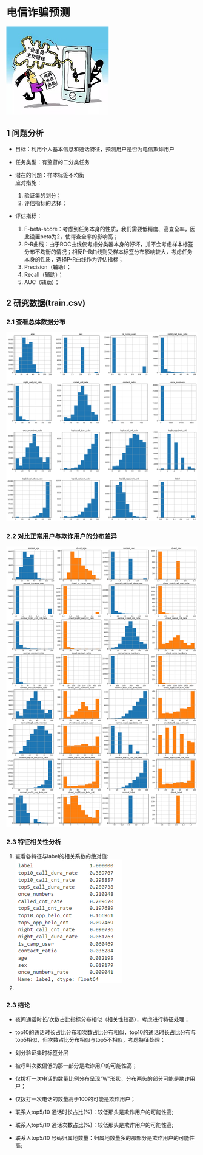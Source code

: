 # 电信诈骗预测
![图片](./picture/1.jpg)
## 1 问题分析
- 目标：利用个人基本信息和通话特征，预测用户是否为电信欺诈用户

- 任务类型：有监督的二分类任务

- 潜在的问题：样本标签不均衡    
应对措施：
    1. 验证集的划分；
    2. 评估指标的选择；

- 评估指标：
    1. F-beta-score：考虑到任务本身的性质，我们需要低精度、高查全率，因此设置beta为2，使得查全率的影响高；
    2. P-R曲线：由于ROC曲线仅考虑分类器本身的好坏，并不会考虑样本标签分布不均衡的情况；相反P-R曲线则受样本标签分布影响较大，考虑任务本身的性质，选择P-R曲线作为评估指标；
    3. Precision（辅助）；
    4. Recall（辅助）；
    5. AUC（辅助）；

## 2 研究数据(train.csv)
### 2.1 查看总体数据分布
![](./picture/2.png)
### 2.2 对比正常用户与欺诈用户的分布差异
![](./picture/3.png)
### 2.3 特征相关性分析
1. 查看各特征与label的相关系数的绝对值:  
![](./picture/4.png)
2. 
### 2.3 结论
- 夜间通话时长/次数占比指标分布相似（相关性较高），考虑进行特征处理；
- top10的通话时长占比分布和次数占比分布相似，top10的通话时长占比分布与top5相似，但次数占比分布相似与top5不相似，考虑特征处理；
- 划分验证集时标签分层

- 被呼叫次数偏低的那一部分是欺诈用户的可能性高；
- 仅拨打一次电话的数量比例分布呈现“W”形状，分布两头的部分可能是欺诈用户；
- 仅拨打一次电话的数量高于100的可能是欺诈用户；
- 联系人top5/10 通话时长占比(%)：较低那头是欺诈用户的可能性高;
- 联系人top5/10 通话次数占比(%)：较低那头是欺诈用户的可能性高;
- 联系人top5/10 号码归属地数量：归属地数量多的那部分是欺诈用户的可能性高;








